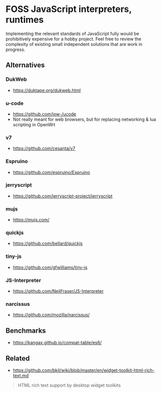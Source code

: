 # FOSS JavaScript interpreters, runtimes

Implementing the relevant standards of JavaScript fully would be prohibitively expensive for a hobby project.
Feel free to review the complexity of existing small independent solutions that are work in progress.

## Alternatives

### DukWeb

* https://duktape.org/dukweb.html

### u-code

* https://github.com/jow-/ucode
* Not really meant for web browsers, but for replacing networking & lua scripting in OpenWrt

### v7

* https://github.com/cesanta/v7

### Espruino

* https://github.com/espruino/Espruino

### jerryscript

* https://github.com/jerryscript-project/jerryscript

### mujs

* https://mujs.com/

### quickjs

* https://github.com/bellard/quickjs

### tiny-js

* https://github.com/gfwilliams/tiny-js

### JS-Interpreter

* https://github.com/NeilFraser/JS-Interpreter

### narcissus

* https://github.com/mozilla/narcissus/

## Benchmarks

* https://kangax.github.io/compat-table/es6/

## Related

* https://github.com/bkil/wiki/blob/master/en/widget-toolkit-html-rich-text.md

> HTML rich text support by desktop widget toolkits

